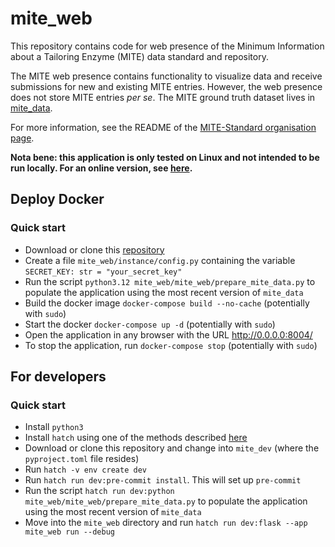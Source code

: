 mite_web
=========

This repository contains code for web presence of the Minimum Information about a Tailoring Enzyme (MITE) data standard and repository.

The MITE web presence contains functionality to visualize data and receive submissions for new and existing MITE entries.
However, the web presence does not store MITE entries *per se*. The MITE ground truth dataset lives in [mite_data](https://github.com/mite-standard/mite_data).

For more information, see the README of the [MITE-Standard organisation page](https://github.com/mite-standard).

**Nota bene: this application is only tested on Linux and not intended to be run locally. For an online version, see [here](https://mite.bioinformatics.nl/).**

## Deploy Docker

### Quick start

- Download or clone this [repository](https://github.com/mite-standard/mite_web)
- Create a file `mite_web/instance/config.py` containing the variable `SECRET_KEY: str = "your_secret_key"`
- Run the script `python3.12 mite_web/mite_web/prepare_mite_data.py` to populate the application using the most recent version of `mite_data`
- Build the docker image `docker-compose build --no-cache` (potentially with `sudo`)
- Start the docker `docker-compose up -d` (potentially with `sudo`)
- Open the application in any browser with the URL http://0.0.0.0:8004/
- To stop the application, run `docker-compose stop` (potentially with `sudo`)

## For developers

### Quick start

- Install `python3`
- Install `hatch` using one of the methods described [here](https://hatch.pypa.io/1.12/install/)
- Download or clone this repository and change into `mite_dev` (where the `pyproject.toml` file resides)
- Run `hatch -v env create dev`
- Run `hatch run dev:pre-commit install`. This will set up `pre-commit`
- Run the script `hatch run dev:python mite_web/mite_web/prepare_mite_data.py` to populate the application using the most recent version of `mite_data`
- Move into the `mite_web` directory and run `hatch run dev:flask --app mite_web run --debug`
